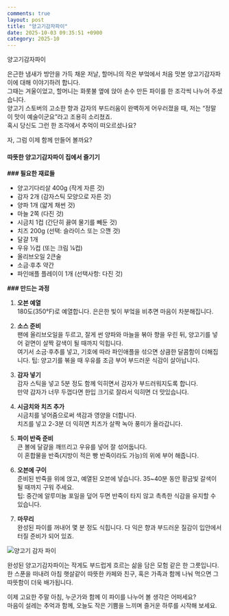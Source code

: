 ```yaml
---
comments: true
layout: post
title: "양고기감자파이"
date: 2025-10-03 09:35:51 +0900
category: 2025-10
---
```


양고기감자파이  

은근한 냄새가 방안을 가득 채운 저날, 할머니의 작은 부엌에서 처음 맛본 양고기감자파이에 대해 이야기하려 합니다.   
그때는 겨울이었고, 할머니는 화롯불 옆에 앉아 손수 만든 파이를 한 조각씩 나누어 주셨습니다.  
양고기 스토버의 고소한 향과 감자의 부드러움이 완벽하게 어우러졌을 때, 저는 “정말 이 맛이 예술이군요”라고 조용히 소리쳤죠.  
혹시 당신도 그런 한 조각에서 추억이 떠오르셨나요?  

자, 그럼 이제 함께 만들어 볼까요?  
#### 따뜻한 양고기감자파이 집에서 즐기기  

**### 필요한 재료들**  
- 양고기다리살 400g (작게 자른 것)  
- 감자 2개 (감자스틱 모양으로 자른 것)  
- 양파 1개 (얇게 채썬 것)  
- 마늘 2쪽 (다진 것)  
- 시금치 1컵 (간단히 끓여 물기를 빼둔 것)  
- 치즈 200g (선택: 슬라이스 또는 으깬 것)  
- 달걀 1개  
- 우유 ½컵 (또는 크림 ¼컵)  
- 올리브오일 2큰술  
- 소금·후추 약간  
- 파인애플 플레이이 1개 (선택사항: 다진 것)  

**### 만드는 과정**  
1. **오븐 예열**  
   180도(350°F)로 예열합니다. 은은한 빛이 부엌을 비추면 마음이 차분해집니다.  

2. **소스 준비**  
   팬에 올리브오일을 두르고, 잘게 썬 양파와 마늘을 볶아 향을 우린 뒤, 양고기를 넣어 겉면이 살짝 갈색이 될 때까지 익힙니다.  
   여기서 소금·후추를 넣고, 기호에 따라 파인애플을 섞으면 상큼한 달콤함이 더해집니다. 팁: 양고기를 볶을 때 우유를 조금 부어 부드러운 식감이 살아납니다.

3. **감자 넣기**  
   감자 스틱을 넣고 5분 정도 함께 익히면서 감자가 부드러워지도록 합니다.  
   만약 감자가 너무 두껍다면 한입 크기로 잘라서 익히면 더 맛있습니다.

4. **시금치와 치즈 추가**  
   시금치를 넣어줌으로써 색감과 영양을 더합니다.  
   치즈를 넣고 2-3분 더 익히면 치즈가 살짝 녹아 풍미가 올라갑니다.

5. **파이 반죽 준비**  
   큰 볼에 달걀을 깨뜨리고 우유를 넣어 잘 섞어둡니다.  
   이 혼합물을 반죽(지방이 적은 빵 반죽이라도 가능)의 위에 부어 해줍니다.

6. **오븐에 구이**  
   준비된 반죽을 위에 얹고, 예열된 오븐에 넣습니다. 35~40분 동안 황금빛 갈색이 될 때까지 구워 주세요.  
   팁: 중간에 알루미늄 포일을 덮어 두면 반죽이 타지 않고 촉촉한 식감을 유지할 수 있습니다.

7. **마무리**  
   완성된 파이를 꺼내어 몇 분 정도 식힙니다. 다 익은 향과 부드러운 질감이 입안에서 터질 준비가 되어 있죠.  

![양고기 감자 파이](https://www.themealdb.com/images/media/meals/sxrpws1511555907.jpg)

완성된 양고기감자파이는 작게도 부드럽게 흐르는 삶을 담은 모험 같은 한 그릇입니다.  
한 스푼을 떠내려 아침 햇살같이 따뜻한 카페와 친구, 혹은 가족과 함께 나눠 먹으면 그 따뜻함이 더욱 배가됩니다.  

이제 고요한 주말 아침, 누군가와 함께 이 파이를 나누어 볼 생각은 어떠세요?  
마음이 설레는 추억과 함께, 오늘도 작은 기쁨을 느끼며 즐거운 하루를 시작해 보세요.